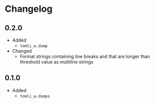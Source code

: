 # Changelog

## 0.2.0

- Added
  - `tomli_w.dump`
- Changed
  - Format strings containing line breaks and that are longer than threshold value as multiline strings

## 0.1.0

- Added
  - `tomli_w.dumps`
